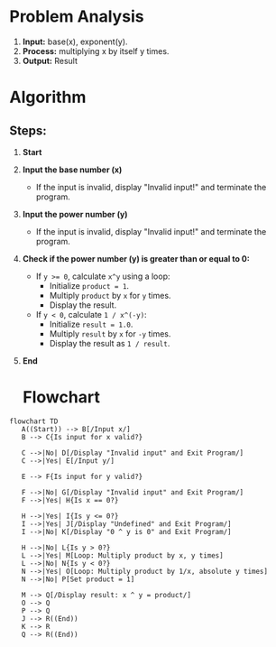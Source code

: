 # Problem Analysis
1. **Input:** base(x), exponent(y).
2. **Process:** multiplying x by itself y times.
3. **Output:** Result


# Algorithm
## Steps:
1. **Start**
2. **Input the base number (x)**
   - If the input is invalid, display "Invalid input!" and terminate the program.
3. **Input the power number (y)**
   - If the input is invalid, display "Invalid input!" and terminate the program.
4. **Check if the power number (y) is greater than or equal to 0:**
   - If `y >= 0`, calculate `x^y` using a loop:
     - Initialize `product = 1`.
     - Multiply `product` by `x` for `y` times.
     - Display the result.
   - If `y < 0`, calculate `1 / x^(-y)`:
     - Initialize `result = 1.0`.
     - Multiply `result` by `x` for `-y` times.
     - Display the result as `1 / result`.
5. **End**

   # Flowchart
 ```mermaid
flowchart TD
    A((Start)) --> B[/Input x/]
    B --> C{Is input for x valid?}
    
    C -->|No| D[/Display "Invalid input" and Exit Program/]
    C -->|Yes| E[/Input y/]
    
    E --> F{Is input for y valid?}
    
    F -->|No| G[/Display "Invalid input" and Exit Program/]
    F -->|Yes| H{Is x == 0?}
    
    H -->|Yes| I{Is y <= 0?}
    I -->|Yes| J[/Display "Undefined" and Exit Program/]
    I -->|No| K[/Display "0 ^ y is 0" and Exit Program/]
    
    H -->|No| L{Is y > 0?}
    L -->|Yes| M[Loop: Multiply product by x, y times]
    L -->|No| N{Is y < 0?}
    N -->|Yes| O[Loop: Multiply product by 1/x, absolute y times]
    N -->|No| P[Set product = 1]
    
    M --> Q[/Display result: x ^ y = product/]
    O --> Q
    P --> Q
    J --> R((End))
    K --> R
    Q --> R((End))

```


